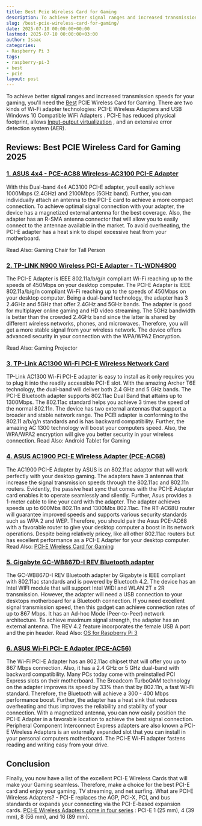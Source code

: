 ```yaml
---
title: Best Pcie Wireless Card for Gaming
description: To achieve better signal ranges and increased transmission speeds for your gaming, you'll need the Best PCIE Wireless Card for Gaming. There are two kinds of...
slug: /best-pcie-wireless-card-for-gaming/
date: 2025-07-10 00:00:00+00:00
lastmod: 2025-07-10 00:00:00+03:00
author: Isaac
categories:
- Raspberry Pi 3
tags:
- raspberry-pi-3
- best
- pcie
layout: post
---
```

To achieve better signal ranges and increased transmission speeds for your gaming, you'll need the [Best](https://pestpolicy.com/best-raspberry-pi-3-starter-kits/) PCIE Wireless Card for Gaming.
There are two kinds of Wi-Fi adapter technologies: PCI-E Wireless Adapters and
USB Windows 10 Compatible WiFi Adapters
.
PCI-E has reduced physical footprint, allows
[Input-output virtualization](https://en.wikipedia.org/wiki/I/O_virtualization)
, and an extensive error detection system (AER).
## Reviews: Best PCIE Wireless Card for Gaming 2025
### [1. ASUS 4x4 - PCE-AC88 Wireless-AC3100 PCI-E Adapter](https://www.amazon.com/dp/B01H9QMOMY/?tag=p-policy-20)
With this Dual-band 4x4 AC3100 PCI-E adapter, youll easily achieve 1000Mbps (2.4GHz) and 2100Mbps (5GHz band).
Further, you can individually attach an antenna to the PCI-E card to achieve a more compact connection.
To achieve optimal signal connection with your adapter, the device has a magnetized external antenna for the best coverage.
Also, the adapter has an R-SMA antenna connector that will allow you to easily connect to the antennae available in the market.
To avoid overheating, the PCI-E adapter has a heat sink to dispel excessive heat from your motherboard.


Read Also:
Gaming Chair for Tall Person
### [2. TP-LINK N900 Wireless  PCI-E Adapter - TL-WDN4800](https://www.amazon.com/dp/B007GMPZ0A/?tag=p-policy-20)
The PCI-E Adapter is IEEE 802.11a/b/g/n compliant Wi-Fi reaching up to the speeds of 450Mbps on your desktop computer.
The PCI-E Adapter is IEEE 802.11a/b/g/n compliant Wi-Fi reaching up to the speeds of 450Mbps on your desktop computer.
Being a dual-band technology, the adapter has 3 2.4GHz and 5GHz that offer 2.4GHz and 5GHz bands.
The adapter is good for multiplayer online gaming and HD video streaming.
The 5GHz bandwidth is better than the crowded 2.4GHz band since the latter is shared by different wireless networks, phones, and microwaves.
Therefore, you will get a more stable signal from your wireless network.
The device offers advanced security in your connection with the WPA/WPA2 Encryption.


Read Also:
Gaming Projector
### [3. TP-Link AC1300 Wi-Fi PCI-E Wireless Network Card](https://www.amazon.com/dp/B016K0896K/?tag=p-policy-20)
TP-Link AC1300 Wi-Fi PCI-E adapter is easy to install as it only requires you to plug it into the readily accessible PCI-E slot.
With the amazing Archer T6E technology, the dual-band will deliver both 2.4 GHz and 5 GHz bands.
The PCI-E Bluetooth adapter supports 802.11ac Dual Band that attains up to 1300Mbps.
The 802.11ac standard helps you achieve 3 times the speed of the normal 802.11n.
The device has two external antennas that support a broader and stable network range. The PCEI adapter is conforming to the 802.11 a/b/g/n standards and is has backward compatibility.
Further, the amazing AC 1300 technology will boost your computers speed. Also, the WPA/WPA2 encryption will give you better security in your wireless connection.
Read Also:
Android Tablet for Gaming
### [4. ASUS AC1900 PCI-E Wireless Adapter (PCE-AC68)](https://www.amazon.com/dp/B00F42V83C/?tag=p-policy-20)
The AC1900 PCI-E Adapter by ASUS is an 802.11ac adaptor that will work perfectly with your desktop gaming.
The adapters have 3 antennas that increase the signal transmission speeds through the 802.11ac and 802.11n routers.
Evidently, the passive heat sync that comes with the PCI-E Adapter card enables it to operate seamlessly and silently. Further, Asus provides a 1-meter cable to line your card with the adapter.
The adapter achieves speeds up to 600Mbs 802.11n and 1300Mbs 802.11ac. The RT-AC68U router will guarantee improved speeds and supports various security standards such as WPA 2 and WEP.
Therefore, you should pair the Asus PCE-AC68 with a favorable router to give your desktop computer a boost in its network operations. Despite being relatively pricey, like all other 802.11ac routers but has excellent performance as a PCI-E Adapter for your desktop computer.
Read Also:
[PCI-E Wireless Card for Gaming](https://pestpolicy.com/best-pcie-wireless-card-for-gaming/)
### [5. Gigabyte GC-WB867D-I REV Bluetooth adapter](https://www.amazon.com/dp/B00HF8K0O6/?tag=p-policy-20)
The GC-WB867D-I REV Bluetooth adapter by Gigabyte is IEEE compliant with 802.11ac standards and is powered by Bluetooth 4.2.
The device has an Intel WIFI module that will support Intel WIDI and WLAN 2T x 2R transmission. However, the adapter will need a USB connection to your desktops motherboard for a Bluetooth connection.
If you need excellent signal transmission speed, then this gadget can achieve connection rates of up to 867 Mbps. It has an Ad-hoc Mode (Peer-to-Peer) network architecture.
To achieve maximum signal strength, the adapter has an external antenna. The REV 4.2 feature incorporates the female USB A port and the pin header.
Read Also:
[OS for Raspberry Pi 3](https://pestpolicy.com/best-os-for-raspberry-pi-3/)
### [6. ASUS Wi-Fi PCI- E Adapter (PCE-AC56)](https://www.amazon.com/dp/B00JNA337K/?tag=p-policy-20)
The Wi-Fi PCI-E Adapter has an 802.11ac chipset that will offer you up to 867 Mbps connection.
Also, it has a 2.4 GHz or 5 GHz dual-band with backward compatibility. Many PCs today come with preinstalled PCI Express slots on their motherboard.
The Broadcom TurboQAM technology on the adapter improves its speed by 33% than that by 802.11n, a fast Wi-Fi standard.
Therefore, the Bluetooth will achieve a 300 - 400 Mbps performance boost.
Further, the adapter has a heat sink that reduces overheating and thus improves the reliability and stability of your connection.
With a magnetized antenna, you can now easily position the PCI-E Adapter in a favorable location to achieve the best signal connection.
Peripheral Component Interconnect Express adapters are also known a PCI-E Wireless Adapters is an externally expanded slot that you can install in your personal computers motherboard. The PCI-E Wi-Fi adapter fastens reading and writing easy from your drive.
## Conclusion
Finally, you now have a list of the excellent PCI-E Wireless Cards that will make your Gaming seamless. Therefore, make a choice for the best PCI-E card and enjoy your gaming, TV streaming, and net surfing.
What are PCI-E Wireless Adapters? - PCI-E replaces the AGP, PCI-X, PCI, and bus standards or expands your connecting via the PCI-E-based expansion cards.
[PCI-E Wireless Adapters come in four series](https://en.wikipedia.org/wiki/PCI_Express)
: PCI-E 1 (25 mm), 4 (39 mm), 8 (56 mm), and 16 (89 mm).
